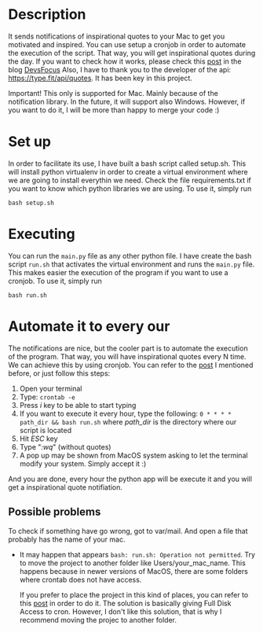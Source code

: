 # Description
It sends notifications of inspirational quotes to your Mac to get you motivated and inspired. You can use setup a cronjob in order to automate the execution of the script. That way, you will get inspirational quotes during the day.
If you want to check how it works, please check this [post](https://www.devsfocus.com/post/inspirational-quotes-notifications-in-macos) in the blog [DevsFocus](https://www.devsfocus.com/)
Also, I have to thank you to the developer of the api: https://type.fit/api/quotes. It has been key in this project.

Important! This only is supported for Mac. Mainly because of the notification library. In the future, it will support also Windows. However, if you want to do it, I will be more than happy to merge your code :)

# Set up
In order to facilitate its use, I have built a bash script called setup.sh. This will install python virtualenv in order to create a virtual environment where we are going to install everythin we need. Check the file requirements.txt if you want to know which python libraries we are using.
To use it, simply run

`bash setup.sh`

# Executing
You can run the `main.py` file as any other python file. I have create the bash script `run.sh` that activates the virtual environment and runs the `main.py` file. This makes easier the execution of the program if you want to use a cronjob.
To use it, simply run

`bash run.sh`

# Automate it to every our
The notifications are nice, but the cooler part is to automate the execution of the program. That way, you will have inspirational quotes every N time.
We can achieve this by using cronjob. You can refer to the [post](https://www.devsfocus.com/post/inspirational-quotes-notifications-in-macos) I mentioned before, or just follow this steps:
1. Open your terminal
2. Type: `crontab -e`
3. Press *i* key to be able to start typing
4. If you want to execute it every hour, type the following: 
`0 * * * * path_dir && bash run.sh`
  where *path_dir* is the directory where our script is located
5. Hit *ESC* key
6. Type "*:wq*" (without quotes)
7. A pop up may be shown from MacOS system asking to let the terminal modify your system. Simply accept it :)

And you are done, every hour the python app will be execute it and you will get a inspirational quote notifiation.

## Possible problems
To check if something have go wrong, got to var/mail. And open a file that probably has the name of your mac.
- It may happen that appears `bash: run.sh: Operation not permitted`. Try to move the project to another folder like Users/your_mac_name. This happens because in newer versions of MacOS, there are some folders where crontab does not have access. 
  
  If you prefer to place the project in this kind of places, you can refer to this [post](https://blog.bejarano.io/fixing-cron-jobs-in-mojave/) in order to do it. The solution is basically giving Full Disk Access to cron. However, I don't like this solution, that is why I recommend moving the projec to another folder.
